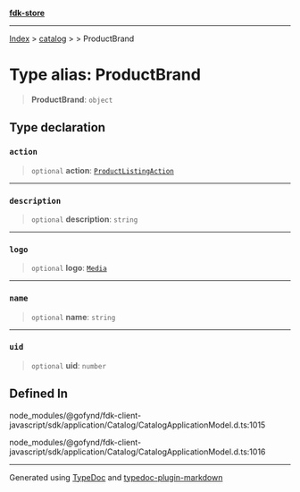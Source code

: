 [**fdk-store**](../../../README.md)
***

[Index](../../../API.md) > [catalog](../../README.md) > [<internal>](../README.md) > ProductBrand

# Type alias: ProductBrand

> **ProductBrand**: `object`

## Type declaration

### `action`

> `optional` **action**: [`ProductListingAction`](../../../brands/internal_/type-aliases/type-alias.ProductListingAction.md)

***

### `description`

> `optional` **description**: `string`

***

### `logo`

> `optional` **logo**: [`Media`](../../../brands/internal_/type-aliases/type-alias.Media.md)

***

### `name`

> `optional` **name**: `string`

***

### `uid`

> `optional` **uid**: `number`

## Defined In

node\_modules/@gofynd/fdk-client-javascript/sdk/application/Catalog/CatalogApplicationModel.d.ts:1015

node\_modules/@gofynd/fdk-client-javascript/sdk/application/Catalog/CatalogApplicationModel.d.ts:1016

***
Generated using [TypeDoc](https://typedoc.org/) and [typedoc-plugin-markdown](https://www.npmjs.com/package/typedoc-plugin-markdown)
